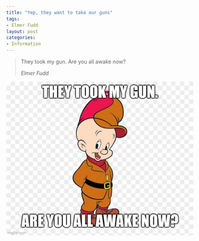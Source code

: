 ```yaml
---
title: "Yep, they want to take our guns"
tags:
- Elmer Fudd
layout: post
categories:
- Information
---
```


> They took my gun. Are you all awake now?
>
> <cite>Elmer Fudd</cite>

![They want to take our guns](/assets/img/20200610-elmer-fudd.jpg)
